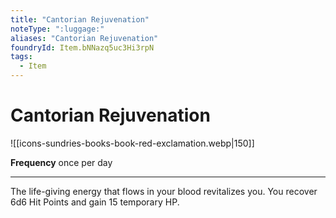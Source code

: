 ```yaml
---
title: "Cantorian Rejuvenation"
noteType: ":luggage:"
aliases: "Cantorian Rejuvenation"
foundryId: Item.bNNazq5uc3Hi3rpN
tags:
  - Item
---
```


# Cantorian Rejuvenation
![[icons-sundries-books-book-red-exclamation.webp|150]]

**Frequency** once per day

* * *

The life-giving energy that flows in your blood revitalizes you. You recover 6d6 Hit Points and gain 15 temporary HP.
